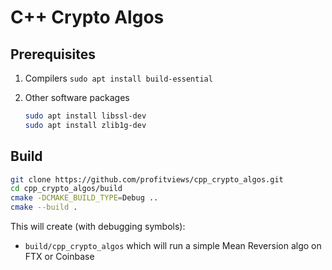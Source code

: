 # C++ Crypto Algos

## Prerequisites

1. Compilers
   `sudo apt install build-essential`
   
1. Other software packages
   ```bash
   sudo apt install libssl-dev
   sudo apt install zlib1g-dev
   ```
## Build

```bash
git clone https://github.com/profitviews/cpp_crypto_algos.git
cd cpp_crypto_algos/build
cmake -DCMAKE_BUILD_TYPE=Debug ..
cmake --build .
```

This will create (with debugging symbols):

* `build/cpp_crypto_algos` which will run a simple Mean Reversion algo on FTX or Coinbase
